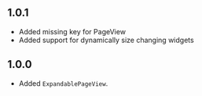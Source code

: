 ## 1.0.1

* Added missing key for PageView
* Added support for dynamically size changing widgets

## 1.0.0

* Added `ExpandablePageView`.
